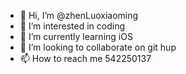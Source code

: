 - 👋 Hi, I’m @zhenLuoxiaoming
- 👀 I’m interested in coding
- 🌱 I’m currently learning iOS
- 💞️ I’m looking to collaborate on git hup
- 📫 How to reach me 542250137

<!---
zhenLuoxiaoming/zhenLuoxiaoming is a ✨ special ✨ repository because its `README.md` (this file) appears on your GitHub profile.
You can click the Preview link to take a look at your changes.
--->
